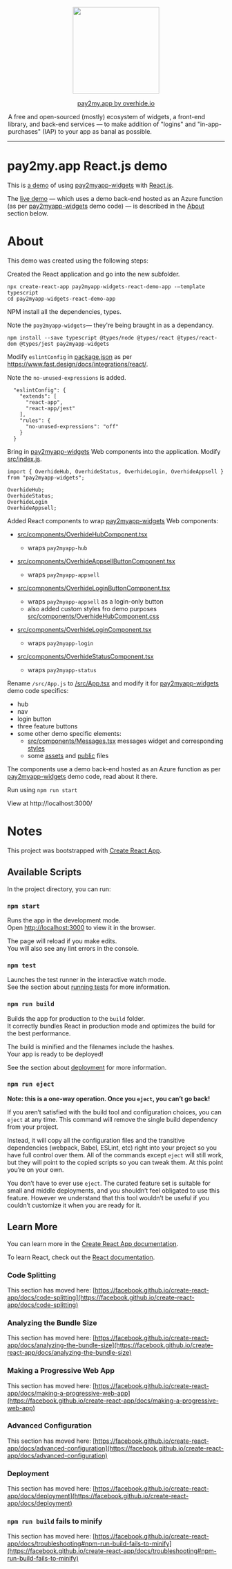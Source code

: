 <p align="center"><a href="https://overhide.io"><img src="https://overhide.github.io/pay2myapp-widgets/assets/logo.png" width="200px"/></a></p>

<p align="center"><a href="https://overhide.io">pay2my.app by overhide.io</a></p><p style="width: 500px; margin: auto">A free and open-sourced (mostly) ecosystem of widgets, a front-end library, and back-end services &mdash; to make addition of "logins" and "in-app-purchases" (IAP) to your app as banal as possible.</p>

<hr/>



# pay2my.app React.js demo



This is [a demo](https://overhide.github.io/pay2myapp-widgets-react-demo-app/build/index.html) of using [pay2myapp-widgets](https://github.com/overhide/pay2myapp-widgets) with  [React.js](https://reactjs.org/).

The [live demo](https://overhide.github.io/pay2myapp-widgets-react-demo-app/build/index.html) &mdash; which uses a demo back-end hosted as an Azure function (as per  [pay2myapp-widgets](https://github.com/overhide/pay2myapp-widgets) demo code) &mdash; is described in the [About](#about) section below.



# About

This demo was created using the following steps: 



Created the React application and go into the new subfolder.

````
npx create-react-app pay2myapp-widgets-react-demo-app -–template typescript
cd pay2myapp-widgets-react-demo-app
````



NPM install all the dependencies, types.

Note the `pay2myapp-widgets`&mdash; they're being braught in as a dependancy.

```
npm install --save typescript @types/node @types/react @types/react-dom @types/jest pay2myapp-widgets
```



Modify `eslintConfig` in [package.json](./package.json) as per https://www.fast.design/docs/integrations/react/.

Note the `no-unused-expressions` is added.

```
  "eslintConfig": {
    "extends": [
      "react-app",
      "react-app/jest"
    ],
    "rules": {
      "no-unused-expressions": "off"
    }
  }
```



Bring in [pay2myapp-widgets](https://github.com/overhide/pay2myapp-widgets) Web components into the application.  Modify [src/index.js](src/index.js).

```
import { OverhideHub, OverhideStatus, OverhideLogin, OverhideAppsell } from "pay2myapp-widgets";

OverhideHub;
OverhideStatus;
OverhideLogin
OverhideAppsell;
```



Added React components to wrap [pay2myapp-widgets](https://github.com/overhide/pay2myapp-widgets) Web components:

- [src/components/OverhideHubComponent.tsx](src/components/OverhideHubComponent.tsx)

  - wraps `pay2myapp-hub`

- [src/components/OverhideAppsellButtonComponent.tsx](src/components/OverhideAppsellButtonComponent.tsx)

  - wraps `pay2myapp-appsell`

- [src/components/OverhideLoginButtonComponent.tsx](src/components/OverhideLoginButtonComponent.tsx)

  - wraps `pay2myapp-appsell` as a login-only button
  - also added custom styles fro demo purposes [src/components/OverhideHubComponent.css](src/components/OverhideHubComponent.css)

- [src/components/OverhideLoginComponent.tsx](src/components/OverhideLoginComponent.tsx)

  - wraps `pay2myapp-login`

- [src/components/OverhideStatusComponent.tsx](src/components/OverhideStatusComponent.tsx)

  - wraps `pay2myapp-status`

  

Rename `/src/App.js` to [/src/App.tsx](/src/App.tsx) and modify it for  [pay2myapp-widgets](https://github.com/overhide/pay2myapp-widgets) demo code specifics:

- hub
- nav
- login button
- three feature buttons
- some other demo specific elements:
  - [src/components/Messages.tsx](src/components/Messages.tsx) messages widget and corresponding [styles](src/components/Messages.css)
  - some [assets](src/assets) and [public](./public) files



The components use a demo back-end hosted as an Azure function as per  [pay2myapp-widgets](https://github.com/overhide/pay2myapp-widgets) demo code, read about it there.



Run using `npm run start`

View at http://localhost:3000/



# Notes

This project was bootstrapped with [Create React App](https://github.com/facebook/create-react-app).

## Available Scripts

In the project directory, you can run:

### `npm start`

Runs the app in the development mode.\
Open [http://localhost:3000](http://localhost:3000) to view it in the browser.

The page will reload if you make edits.\
You will also see any lint errors in the console.

### `npm test`

Launches the test runner in the interactive watch mode.\
See the section about [running tests](https://facebook.github.io/create-react-app/docs/running-tests) for more information.

### `npm run build`

Builds the app for production to the `build` folder.\
It correctly bundles React in production mode and optimizes the build for the best performance.

The build is minified and the filenames include the hashes.\
Your app is ready to be deployed!

See the section about [deployment](https://facebook.github.io/create-react-app/docs/deployment) for more information.

### `npm run eject`

**Note: this is a one-way operation. Once you `eject`, you can’t go back!**

If you aren’t satisfied with the build tool and configuration choices, you can `eject` at any time. This command will remove the single build dependency from your project.

Instead, it will copy all the configuration files and the transitive dependencies (webpack, Babel, ESLint, etc) right into your project so you have full control over them. All of the commands except `eject` will still work, but they will point to the copied scripts so you can tweak them. At this point you’re on your own.

You don’t have to ever use `eject`. The curated feature set is suitable for small and middle deployments, and you shouldn’t feel obligated to use this feature. However we understand that this tool wouldn’t be useful if you couldn’t customize it when you are ready for it.

## Learn More

You can learn more in the [Create React App documentation](https://facebook.github.io/create-react-app/docs/getting-started).

To learn React, check out the [React documentation](https://reactjs.org/).

### Code Splitting

This section has moved here: [https://facebook.github.io/create-react-app/docs/code-splitting](https://facebook.github.io/create-react-app/docs/code-splitting)

### Analyzing the Bundle Size

This section has moved here: [https://facebook.github.io/create-react-app/docs/analyzing-the-bundle-size](https://facebook.github.io/create-react-app/docs/analyzing-the-bundle-size)

### Making a Progressive Web App

This section has moved here: [https://facebook.github.io/create-react-app/docs/making-a-progressive-web-app](https://facebook.github.io/create-react-app/docs/making-a-progressive-web-app)

### Advanced Configuration

This section has moved here: [https://facebook.github.io/create-react-app/docs/advanced-configuration](https://facebook.github.io/create-react-app/docs/advanced-configuration)

### Deployment

This section has moved here: [https://facebook.github.io/create-react-app/docs/deployment](https://facebook.github.io/create-react-app/docs/deployment)

### `npm run build` fails to minify

This section has moved here: [https://facebook.github.io/create-react-app/docs/troubleshooting#npm-run-build-fails-to-minify](https://facebook.github.io/create-react-app/docs/troubleshooting#npm-run-build-fails-to-minify)